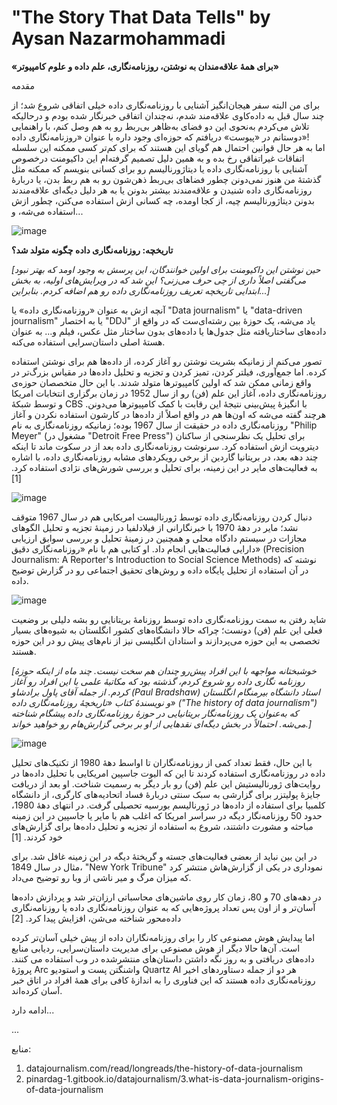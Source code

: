 # **"The Story That Data Tells"** by Aysan Nazarmohammadi
**«برای همۀ علاقه‌مندان به نوشتن، روزنامه‌نگاری، علم داده و علوم کامپیوتر»**

مقدمه

برای من البته سفر هیجان‌انگیز آشنایی با روزنامه‌نگاری داده خیلی اتفاقی شروع شد؛ از چند سال قبل به داده‌کاوی علاقه‌مند شدم، نه‌چندان اتفاقی خبرنگار شده بودم و درحالیکه تلاش می‌کردم به‌نحوی این دو فضای به‌ظاهر بی‌ربط رو به هم وصل کنم، با راهنمایی دوستانم در «پیوست» دریافتم که حوزه‌ای وجود داره با عنوان «روزنامه‌نگاری داده»!    
اما به هر حال قوانین احتمال هم گویای این هستند که برای کم‌تر کسی ممکنه این سلسله اتفاقات غیراتفاقی رخ بده و به همین دلیل تصمیم گرفته‌ام این داکیومنت درخصوص آشنایی با روزنامه‌نگاری داده یا دیتاژورنالیسم رو برای کسانی بنویسم که ممکنه مثل گذشتۀ من هنوز نمی‌دونن چطور فضاهای بی‌ربط ذهن‌شون رو به هم ربط بدن، یا دربارۀ روزنامه‌نگاری داده شنیدن و علاقه‌مندند بیشتر بدونن یا به هر دلیل دیگه‌ای علاقه‌مندند بدونن دیتاژورنالیسم چیه، از کجا اومده، چه کسانی ازش استفاده می‌کنن، چطور ازش استفاده می‌شه، و...

![image](https://github.com/aysannazarmohamady/datajournalism/assets/30371881/d50b261e-b3ee-44f4-b1d5-2f1365914b0a)

**تاریخچه: روزنامه‌نگاری داده چگونه متولد شد؟**


*[حین نوشتن این داکیومنت برای اولین خوانندگان، این پرسش به وجود اومد که بهتر نبود می‌گفتی اصلاً داری از چی حرف می‌زنی؟ این شد که در ویرایش‌های اولیه، به بخش ابتدایی تاریخچه تعریف روزنامه‌نگاری داده رو هم اضافه کردم. بنابراین...]*

آنچه ازش به عنوان «روزنامه‌نگاری داده» یا "Data journalism" یا "data-driven journalism" یا به اختصار "DDJ" یاد می‌شه، یک حوزۀ بین رشته‌ای‌ست که در واقع از داده‌های ساختاریافته مثل جدول‌ها یا داده‌های بدون ساختار مثل عکس، فیلم و... به عنوان هستۀ اصلی داستان‌سرایی استفاده می‌کنه. 

تصور می‌کنم از زمانیکه بشریت نوشتن رو آغاز کرده، از داده‌ها هم برای نوشتن استفاده کرده. اما جمع‌آوری، فیلتر کردن، تمیز کردن و تجزیه و تحلیل داده‌ها در مقیاس بزرگ‌تر در واقع زمانی ممکن شد که اولین کامپیوترها متولد شدند. با این حال متخصصان حوزه‌ی روزنامه‌نگاری داده، آغاز این علم (فن) رو از سال 1952 در زمان برگزاری انتخابات امریکا و توسط شبکۀ CBS با انگیزۀ پیش‌بینی نتیجۀ این رقابت با کمک کامپیوترها می‌دونن. هرچند گفته می‌شه که اون‌ها هم در واقع اصلاً از داده‌ها در کارشون استفاده نکردن و آغاز روزنامه‌نگاری داده در حقیقت از سال 1967 بوده؛ زمانیکه روزنامه‌نگاری به نام "Philip  Meyer" (مشغول در "Detroit Free Press") برای تحلیل یک نظرسنجی از ساکنان دیترویت ازش استفاده کرد. سرنوشت روزنامه‌نگاری داده بعد از در سکوت ماند تا اینکه چند دهه بعد، در بریتانیا گاردین از برخی رویکردهای مشابه روزنامه‌نگاری داده، با اشاره به فعالیت‌های مایر در این زمینه، برای تحلیل و بررسی شورش‌های نژادی استفاده کرد. [1]

![image](https://github.com/aysannazarmohamady/datajournalism/assets/30371881/0f7e3460-2c3c-4a2f-a198-3386a637cab2)

دنبال کردن روزنامه‌نگاری داده توسط ژورنالیست امریکایی هم در سال 1967 متوقف نشد؛ مایر در دهۀ 1970 با خبرنگارانی از فیلادلفیا در زمینۀ تجزیه و تحلیل الگوهای مجازات در سیستم دادگاه محلی و همچنین در زمینۀ تحلیل و بررسی سوابق ارزیابی دارایی فعالیت‌هایی انجام داد. او کتابی هم با نام «روزنامه‌نگاری دقیق» (Precision Journalism: A Reporter's Introduction to Social Science Methods) نوشته که در آن استفاده از تحلیل پایگاه داده و روش‌های تحقیق اجتماعی رو در گزارش توضیح داده. 

![image](https://github.com/aysannazarmohamady/datajournalism/assets/30371881/2c4d37a0-20fe-468a-bdf3-ebfa57fa6a17)

شاید رفتن به سمت روزنامه‌نگاری داده توسط روزنامۀ بریتانایی رو بشه دلیلی بر وضعیت فعلی این علم (فن) دونست؛ چراکه حالا دانشگاه‌‌های کشور انگلستان به شیوه‌های بسیار تخصصی به این حوزه می‌پردازند و استادان انگلیسی نیز از نام‌های پیش رو در این حوزه هستند. 


*[خوشبختانه مواجهه با این افراد پیش‌رو چندان هم سخت نیست. چند ماه از اینکه حوزۀ روزنامه نگاری داده رو شروع کردم، گذشته بود که مکاتبۀ علمی با این افراد رو آغاز کردم. از جمله آقای پاول برادشاو (Paul Bradshaw) استاد دانشگاه بیرمنگام انگلستان و نویسندۀ کتاب «تاریخچۀ روزنامه‌نگاری داده» ("The history of data journalism") که به‌عنوان یک روزنامه‌نگار بریتانیایی در حوزۀ روزنامه‌نگاری داده پیشگام شناخته می‌شه. احتمالاً در بخش‌ دیگه‌ای نقدهایی از او بر برخی گزارش‌هام رو خواهید خواند.]*

![image](https://github.com/aysannazarmohamady/datajournalism/assets/30371881/b6942ff1-14d7-4a6e-87a4-71ba8e73c042)

با این حال، فقط تعداد کمی از روزنامه‌نگاران تا اواسط دهۀ 1980 از تکنیک‌های تحلیل داده در روزنامه‌نگاری استفاده کردند تا این که الیوت جاسپین امریکایی با تحلیل داده‌ها در روایت‌های ژورنالیستیش این علم (فن) رو بار دیگر به رسمیت شناخت. او بعد از دریافت جایزۀ پولیتزر برای گزارشی به سبک سنتی دربارۀ فساد اتحادیه‌های کارگری، از دانشگاه کلمبیا برای استفاده از داده‌ها در ژورنالیسم بورسیه تحصیلی گرفت. در انتهای دهۀ 1980، حدود 50 روزنامه‌نگار دیگه در سراسر امریکا که اغلب هم با مایر یا جاسپین در این زمینه مباحثه‌ و مشورت داشتند، شروع به استفاده از تجزیه و تحلیل داده‌ها برای گزارش‌های خود کردند. [1]


در این بین نباید از بعضی فعالیت‌های جسته و گریختۀ دیگه در این زمینه غافل شد. برای مثال در سال 1849، "New York Tribune" نموداری در یکی از گزارش‌هاش منتشر کرد که میزان مرگ و میر ناشی از وبا رو توضیح می‌داد.

در دهه‌های 70 و 80، زمان کار روی ماشین‌های محاسباتی ارزان‌تر شد و پردازش داده‌ها آسان‌تر و از اون پس تعداد پروژه‌هایی که به عنوان روزنامه‌نگاری داده یا روزنامه‌نگاری داده‌محور شناخته می‌شن، افزایش پیدا کرد. [2] 


اما پیدایش هوش مصنوعی کار را برای روزنامه‌نگاران داده از پیش خیلی آسان‌تر کرده است. آن‌ها حالا دیگر از هوش مصنوعی برای مدیریت داستان‌سرایی، ردیابی منابع داده‌های دریافتی و به روز نگه داشتن داستان‌های منتشرشده در وب استفاده می کنند. پروژۀ Arc واشنگتن پست و استودیو Quartz AI هر دو از جمله دستاوردهای اخیر روزنامه‌نگاری داده هستند که این فناوری را به اندازۀ کافی برای همۀ افراد در اتاق خبر آسان کرده‌اند.

ادامه دارد...



...


منابع:
1. datajournalism.com/read/longreads/the-history-of-data-journalism
2. pinardag-1.gitbook.io/datajournalism/3.what-is-data-journalism-origins-of-data-journalism
